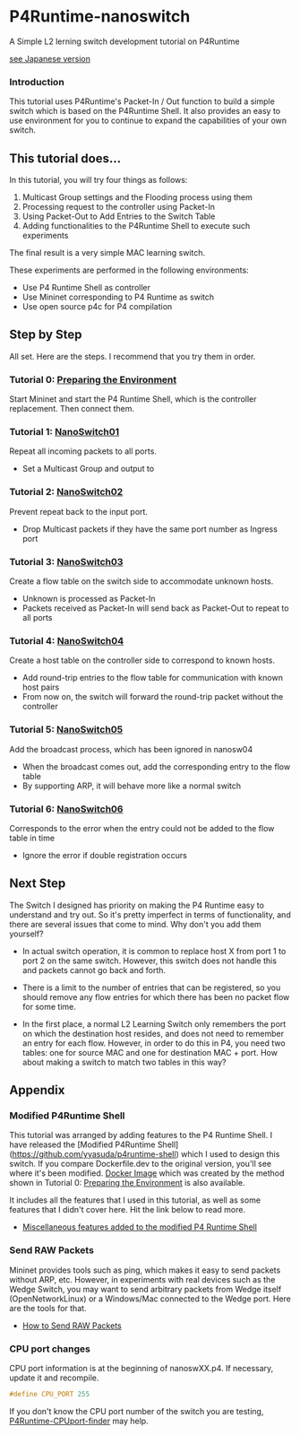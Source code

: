 # P4Runtime-nanoswitch
A Simple L2 lerning switch development tutorial on P4Runtime

[see Japanese version](docs_ja/README.md)

### Introduction

This tutorial uses P4Runtime's Packet-In / Out function to build a simple switch which is based on the P4Runtime Shell.  It also provides an easy to use environment for you to continue to expand the capabilities of your own switch.

## This tutorial does…

In this tutorial, you will try four things as follows:

1. Multicast Group settings and the Flooding process using them
2. Processing request to the controller using Packet-In
3. Using Packet-Out to Add Entries to the Switch Table
4. Adding functionalities to the P4Runtime Shell to execute such experiments

The final result is a very simple MAC learning switch.

These experiments are performed in the following environments:

- Use P4 Runtime Shell as controller
- Use Mininet corresponding to P4 Runtime as switch
- Use open source p4c for P4 compilation



## Step by Step

All set. Here are the steps. I recommend that you try them in order.

### Tutorial 0: [Preparing the Environment](https://github.com/yyasuda/P4Runtime-firstbite/blob/master/t0_prepare.md)

Start Mininet and start the P4 Runtime Shell, which is the controller replacement. Then connect them.

### Tutorial 1: [NanoSwitch01](./t1_nanosw01.md)

Repeat all incoming packets to all ports.
- Set a Multicast Group and output to

### Tutorial 2: [NanoSwitch02](./t2_nanosw02.md)

Prevent repeat back to the input port.
- Drop Multicast packets if they have the same port number as Ingress port

### Tutorial 3: [NanoSwitch03](./t3_nanosw03.md)

Create a flow table on the switch side to accommodate unknown hosts.
- Unknown is processed as Packet-In
- Packets received as Packet-In will send back as Packet-Out to repeat to all ports

### Tutorial 4: [NanoSwitch04](./t4_nanosw04.md)

Create a host table on the controller side to correspond to known hosts.

- Add round-trip entries to the flow table for communication with known host pairs
- From now on, the switch will forward the round-trip packet without the controller

### Tutorial 5: [NanoSwitch05](./t5_nanosw05.md)

Add the broadcast process, which has been ignored in nanosw04

- When the broadcast comes out, add the corresponding entry to the flow table
- By supporting ARP, it will behave more like a normal switch

### Tutorial 6: [NanoSwitch06](./t6_nanosw06.md)

Corresponds to the error when the entry could not be added to the flow table in time

- Ignore the error if double registration occurs

## Next Step

The Switch I designed has priority on making the P4 Runtime easy to understand and try out. So it's pretty imperfect in terms of functionality, and there are several issues that come to mind. Why don't you add them yourself?

-  In actual switch operation, it is common to replace host X from port 1 to port 2 on the same switch. However, this switch does not handle this and packets cannot go back and forth.

- There is a limit to the number of entries that can be registered, so you should remove any flow entries for which there has been no packet flow for some time.

- In the first place, a normal L2 Learning Switch only remembers the port on which the destination host resides, and does not need to remember an entry for each flow. However, in order to do this in P4, you need two tables: one for source MAC and one for destination MAC + port. How about making a switch to match two tables in this way?



## Appendix

### Modified P4Runtime Shell

This tutorial was arranged by adding features to the P4 Runtime Shell. I have released the [Modified P4Runtime Shell] (https://github.com/yyasuda/p4runtime-shell) which I used to design this switch. If you compare Dockerfile.dev to the original version, you'll see where it's been modified. [Docker Image](https://hub.docker.com/r/yutakayasuda/p4runtime-shell-dev) which was created by the method shown in Tutorial 0: [Preparing the Environment](t0_prepare.md) is also available.

It includes all the features that I used in this tutorial, as well as some features that I didn't cover here. Hit the link below to read more.

- [Miscellaneous features added to the modified P4 Runtime Shell](ta_p4rt-sh-misc.md)

### Send RAW Packets

Mininet provides tools such as ping, which makes it easy to send packets without ARP, etc. However, in experiments with real devices such as the Wedge Switch, you may want to send arbitrary packets from Wedge itself (OpenNetworkLinux) or a Windows/Mac connected to the Wedge port. Here are the tools for that.

- [How to Send RAW Packets](ta_rawsend.md)

### CPU port changes

CPU port information is at the beginning of nanoswXX.p4. If necessary, update it and recompile.

```C++
#define CPU_PORT 255
```

If you don't know the CPU port number of the switch you are testing, [P4Runtime-CPUport-finder](https://github.com/yyasuda/P4Runtime-CPUport-finder) may help.


